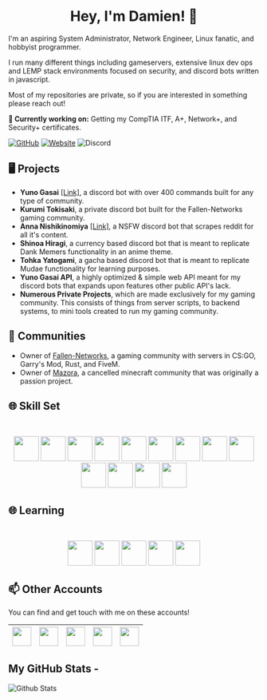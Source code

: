 <h1 align="center">Hey, I'm Damien! 👋</h2>

I'm an aspiring System Administrator, Network Engineer, Linux fanatic, and hobbyist programmer.

I run many different things including gameservers, extensive linux dev ops and LEMP stack environments focused on security, and discord bots written in javascript.

Most of my repositories are private, so if you are interested in something please reach out!

**💼 Currently working on:** Getting my CompTIA ITF, A+, Network+, and Security+ certificates.

[![GitHub](https://img.shields.io/github/followers/Damien111.svg?style=social&label=Follow&maxAge=2592000)](https://github.com/Damien111?tab=followers)
[![Website](https://img.shields.io/badge/-ripdamien.com-47CCCC?style=flat&logo=Google-Chrome&logoColor=white&link=https://ripdamien.com)](https://ripdamien.com)
![Discord](https://img.shields.io/discord/261260904656535552)

## 🖥️ Projects
- **Yuno Gasai** [[Link]](https://yunogasai.net), a discord bot with over 400 commands built for any type of community.
- **Kurumi Tokisaki**, a private discord bot built for the Fallen-Networks gaming community.
- **Anna Nishikinomiya** [[Link]](https://discord.com/oauth2/authorize?client_id=838003255673094176&permissions=0&scope=bot), a NSFW discord bot that scrapes reddit for all it's content.
- **Shinoa Hiragi**, a currency based discord bot that is meant to replicate Dank Memers functionality in an anime theme. 
- **Tohka Yatogami**, a gacha based discord bot that is meant to replicate Mudae functionality for learning purposes.
- **Yuno Gasai API**, a highly optimized & simple web API meant for my discord bots that expands upon features other public API's lack.
- **Numerous Private Projects**, which are made exclusively for my gaming community. This consists of things from server scripts, to backend systems, to mini tools created to run my gaming community.

## 👯 Communities
- Owner of [Fallen-Networks](https://fallen-networks.com), a gaming community with servers in CS:GO, Garry's Mod, Rust, and FiveM.
- Owner of [Mazora](https://mazora.net), a cancelled minecraft community that was originally a passion project. 

## 🌐 Skill Set
<br>
<p align="center">
  <code><img height="50" src="https://cdn.svgporn.com/logos/typescript-icon.svg"></code>
  <code><img height="50" src="https://cdn.svgporn.com/logos/javascript.svg"></code>
  <code><img height="50" src="https://cdn.svgporn.com/logos/react.svg"></code>
  <code><img height="50" src="https://cdn.svgporn.com/logos/lua.svg"></code>
  <code><img height="50" src="https://cdn.svgporn.com/logos/php.svg"></code>
  <code><img height="50" src="https://cdn.svgporn.com/logos/html-5.svg"></code>
  <code><img height="50" src="https://cdn.svgporn.com/logos/css-3.svg"></code>
  <code><img height="50" src="https://cdn.svgporn.com/logos/nodejs-icon.svg"></code>
  <code><img height="50" src="https://cdn.svgporn.com/logos/nginx.svg"></code>
  <code><img height="50" src="https://cdn.svgporn.com/logos/mariadb-icon.svg"></code>
  <code><img height="50" src="https://cdn.svgporn.com/logos/mysql.svg"></code>
  <code><img height="50" src="https://cdn.svgporn.com/logos/linux-tux.svg"></code>
  <code><img height="50" src="https://cdn.svgporn.com/logos/debian.svg"></code>
</p>

## 🌐 Learning
<br>
<p align="center">
  <code><img height="50" src="https://cdn.svgporn.com/logos/electron.svg"></code>
  <code><img height="50" src="https://cdn.svgporn.com/logos/python.svg"></code>
  <code><img height="50" src="https://cdn.svgporn.com/logos/go.svg"></code>
  <code><img height="50" src="https://cdn.svgporn.com/logos/microsoft-azure.svg"></code>
  <code><img height="50" src="https://cdn.svgporn.com/logos/aws.svg"></code>
</p>

## 📫 Other Accounts

You can find and get touch with me on these accounts!

| [<img src="https://cdn.svgporn.com/logos/github-icon.svg" width="38">](https://github.com/Fallen-Networks) | [<img src="https://cdn.svgporn.com/logos/gitlab.svg" width="38">](https://gitlab.com/fallennetworks) | [<img src="https://cdn.svgporn.com/logos/discord.svg" width="38">](https://discord.gg/Rgcgpgx) | [<img src="https://cdn.svgporn.com/logos/steam.svg" width="38">](https://steamcommunity.com/id/ripdamien/) | [<img src="https://cdn.myanimelist.net/img/sp/icon/apple-touch-icon-256.png" width="38">](https://myanimelist.net/profile/Damien111) |
|---|---|---|---|---|

 

## My GitHub Stats -
![Github Stats](https://github-readme-stats.vercel.app/api?username=Damien111&count_private=true&show_icons=true&line_height=30)
